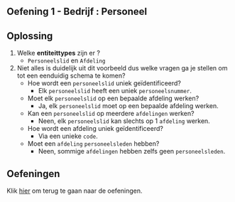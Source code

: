 ## Oefening 1 - Bedrijf : Personeel

## Oplossing
1. Welke **entiteittypes** zijn er ?
    - `Personeelslid` en `Afdeling`
2. Niet alles is duidelijk uit dit voorbeeld dus welke vragen ga je stellen om tot een eenduidig schema te komen?
    - Hoe wordt een `personeelslid` uniek geïdentificeerd?
        - Elk `personeelslid` heeft een uniek `personeelsnummer`.
    - Moet elk `personeelslid` op een bepaalde afdeling werken?
        - Ja, elk `personeelslid` moet op een bepaalde afdeling werken.
    - Kan een `personeelslid` op meerdere `afdelingen` werken?
        - Neen, elk `personeelslid` kan slechts op 1 `afdeling` werken.
    - Hoe wordt een afdeling uniek geïdentificeerd?
        - Via een unieke `code`.
    - Moet een `afdeling` `personeelsleden` hebben?
        - Neen, sommige `afdelingen` hebben zelfs geen `personeelsleden`.
        
## Oefeningen
Klik [hier](../exercises.md) om terug te gaan naar de oefeningen.